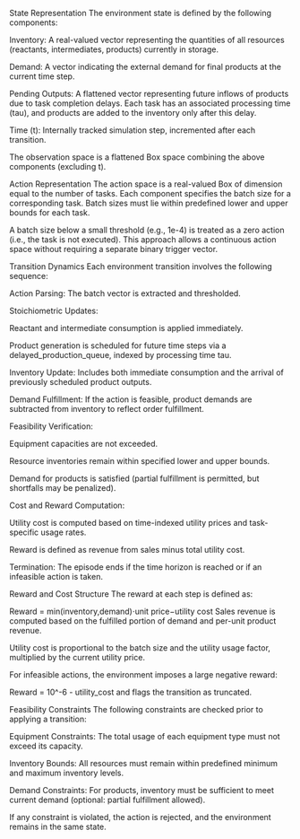 State Representation
The environment state is defined by the following components:

Inventory: A real-valued vector representing the quantities of all resources (reactants, intermediates, products) currently in storage.

Demand: A vector indicating the external demand for final products at the current time step.

Pending Outputs: A flattened vector representing future inflows of products due to task completion delays. Each task has an associated processing time (tau), and products are added to the inventory only after this delay.

Time (t): Internally tracked simulation step, incremented after each transition.

The observation space is a flattened Box space combining the above components (excluding t).

Action Representation
The action space is a real-valued Box of dimension equal to the number of tasks. Each component specifies the batch size for a corresponding task. Batch sizes must lie within predefined lower and upper bounds for each task.

A batch size below a small threshold (e.g., 1e-4) is treated as a zero action (i.e., the task is not executed). This approach allows a continuous action space without requiring a separate binary trigger vector.

Transition Dynamics
Each environment transition involves the following sequence:

Action Parsing: The batch vector is extracted and thresholded.

Stoichiometric Updates:

Reactant and intermediate consumption is applied immediately.

Product generation is scheduled for future time steps via a delayed_production_queue, indexed by processing time tau.

Inventory Update: Includes both immediate consumption and the arrival of previously scheduled product outputs.

Demand Fulfillment: If the action is feasible, product demands are subtracted from inventory to reflect order fulfillment.

Feasibility Verification:

Equipment capacities are not exceeded.

Resource inventories remain within specified lower and upper bounds.

Demand for products is satisfied (partial fulfillment is permitted, but shortfalls may be penalized).

Cost and Reward Computation:

Utility cost is computed based on time-indexed utility prices and task-specific usage rates.

Reward is defined as revenue from sales minus total utility cost.

Termination: The episode ends if the time horizon is reached or if an infeasible action is taken.

Reward and Cost Structure
The reward at each step is defined as:

Reward = min(inventory,demand)⋅unit price−utility cost
Sales revenue is computed based on the fulfilled portion of demand and per-unit product revenue.

Utility cost is proportional to the batch size and the utility usage factor, multiplied by the current utility price.

For infeasible actions, the environment imposes a large negative reward:

Reward = 10^-6 - utility_cost
and flags the transition as truncated.

Feasibility Constraints
The following constraints are checked prior to applying a transition:

Equipment Constraints: The total usage of each equipment type must not exceed its capacity.

Inventory Bounds: All resources must remain within predefined minimum and maximum inventory levels.

Demand Constraints: For products, inventory must be sufficient to meet current demand (optional: partial fulfillment allowed).

If any constraint is violated, the action is rejected, and the environment remains in the same state.


